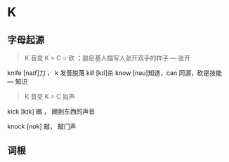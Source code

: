 # K

## 字母起源

> K ⾳变 K = C = 砍 ；腓尼基⼈描写⼈张开双⼿的样⼦ — 张开

knife [naɪf]⼑ ， k 发⾳脱落
kill [kɪl]杀
know [nəu]知道，can 同源，砍是技能 — 知识

> K ⾳变 K = C 拟声

kick [kɪk] 踢 ， 踢到东⻄的声⾳

knock [nɒk] 敲， 敲⻔声

## 词根

